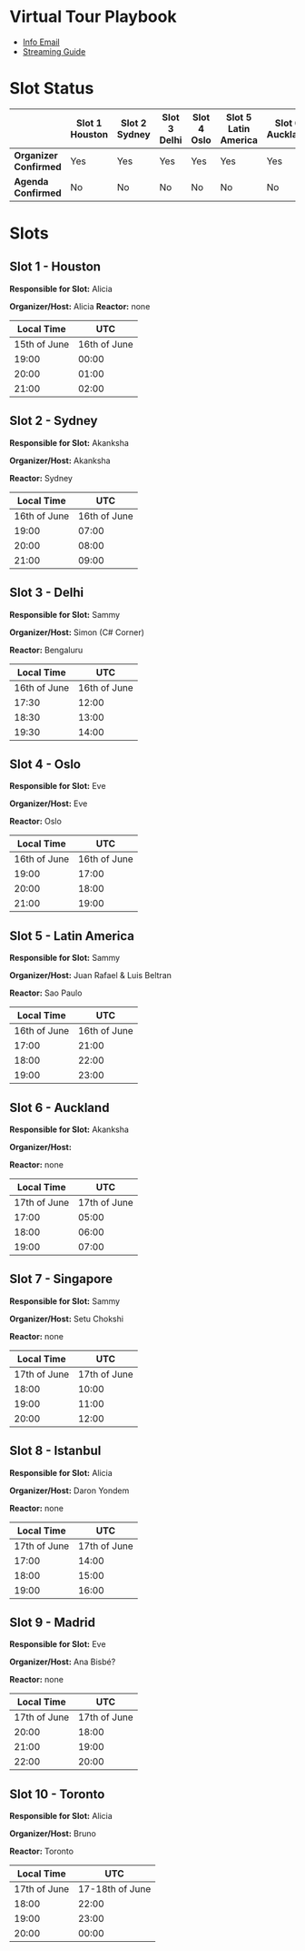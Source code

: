# Virtual Tour Playbook
* [Info Email](InviteHostMail.md)
* [Streaming Guide](StreamingGuide.md)

# Slot Status
||Slot 1 Houston|Slot 2 Sydney|Slot 3 Delhi|Slot 4 Oslo|Slot 5 Latin America |Slot 6 Auckland|Slot 7 Singapore|Slot 8 Istanbul|Slot 9 Madrid|Slot 10 Toronto|
|-|-|-|-|-|-|-|-|-|-|-|
|**Organizer Confirmed**|Yes|Yes|Yes|Yes|Yes|Yes|Yes|Yes|No|Yes|
|**Agenda Confirmed**|No|No|No|No|No|No|Yes|Yes|Yes|Yes

# Slots
## Slot 1 - Houston
**Responsible for Slot:** Alicia

**Organizer/Host:** Alicia
**Reactor:** none

|Local Time|UTC|
|----------|---|
|15th of June|16th of June|
|19:00|00:00|
|20:00|01:00|
|21:00|02:00|

## Slot 2 - Sydney
**Responsible for Slot:** Akanksha

**Organizer/Host:** Akanksha

**Reactor:** Sydney

|Local Time|UTC|
|----------|---|
|16th of June|16th of June|
|19:00|07:00|
|20:00|08:00|
|21:00|09:00|

## Slot 3 - Delhi
**Responsible for Slot:** Sammy

**Organizer/Host:** Simon (C# Corner)

**Reactor:** Bengaluru

|Local Time|UTC|
|----------|---|
|16th of June|16th of June|
|17:30|12:00|
|18:30|13:00|
|19:30|14:00|

## Slot 4 - Oslo

**Responsible for Slot:** Eve

**Organizer/Host:** Eve

**Reactor:** Oslo

|Local Time|UTC|
|----------|---|
|16th of June|16th of June|
|19:00|17:00|
|20:00|18:00|
|21:00|19:00|

## Slot 5 - Latin America
**Responsible for Slot:** Sammy

**Organizer/Host:** Juan Rafael & Luis Beltran

**Reactor:** Sao Paulo

|Local Time|UTC|
|----------|---|
|16th of June|16th of June|
|17:00|21:00|
|18:00|22:00|
|19:00|23:00|

## Slot 6 - Auckland
**Responsible for Slot:** Akanksha

**Organizer/Host:** 

**Reactor:** none

|Local Time|UTC|
|----------|---|
|17th of June|17th of June|
|17:00|05:00|
|18:00|06:00|
|19:00|07:00|

## Slot 7 - Singapore
**Responsible for Slot:** Sammy

**Organizer/Host:** Setu Chokshi

**Reactor:** none

|Local Time|UTC|
|----------|---|
|17th of June|17th of June|
|18:00|10:00|
|19:00|11:00|
|20:00|12:00|


## Slot 8 - Istanbul
**Responsible for Slot:** Alicia

**Organizer/Host:** Daron Yondem

**Reactor:** none

|Local Time|UTC|
|----------|---|
|17th of June|17th of June|
|17:00|14:00|
|18:00|15:00|
|19:00|16:00|


## Slot 9 - Madrid
**Responsible for Slot:** Eve

**Organizer/Host:** Ana Bisbé?

**Reactor:** none

|Local Time|UTC|
|----------|---|
|17th of June|17th of June|
|20:00|18:00|
|21:00|19:00|
|22:00|20:00|

## Slot 10 - Toronto
**Responsible for Slot:** Alicia

**Organizer/Host:** Bruno

**Reactor:** Toronto

|Local Time|UTC|
|----------|---|
|17th of June|17-18th of June|
|18:00|22:00|
|19:00|23:00|
|20:00|00:00|
